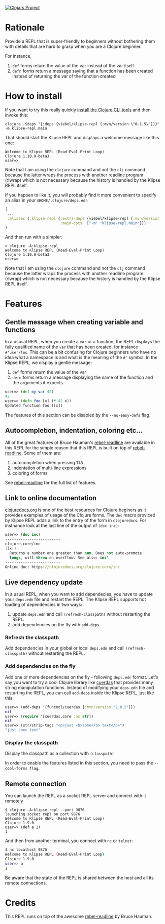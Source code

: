
[![Clojars Project](https://img.shields.io/clojars/v/viebel/klipse-repl.svg)](https://clojars.org/viebel/klipse-repl)

# Rationale

Provide a REPL that is super-friendly to beginners without bothering them with details that are hard to grasp when you are a Clojure beginner.

For instance,

1. `def` forms return the value of the var instead of the var itself
2. `defn` forms return a message saying that a function has been created instead of returning the var of the function created



# How to install

If you want to try this really quickly
[install the Clojure CLI tools](https://clojure.org/guides/getting_started)
and then invoke this:

```shell
clojure -Sdeps "{:deps {viebel/klipse-repl {:mvn/version \"0.1.5\"}}}" -m klipse-repl.main
```

That should start the Klipse REPL and displays a welcome message like this one:

```shell
Welcome to Klipse REPL (Read-Eval-Print Loop)
Clojure 1.10.0-beta3
user=>
```

Note that I am using the `clojure` command and not the `clj` command because the latter wraps the process with another readline program (rlwrap) which is not necessary because the history is handled by the Klipse REPL itself.

If you happen to like it, you will probably find it more convenient to specify an alias in your `$HOME/.clojure/deps.edn`

```clojure
{
 ...
 :aliases {:klipse-repl {:extra-deps {viebel/klipse-repl {:mvn/version "0.1.9"}}
                         :main-opts  ["-m" "klipse-repl.main"]}}
}
```

And then run with a simpler:

```shell
> clojure -A:klipse-repl
Welcome to Klipse REPL (Read-Eval-Print Loop)
Clojure 1.10.0-beta3
user=>
```

Note that I am using the `clojure` command and not the `clj` command because the latter wraps the process with another readline program (rlwrap) which is not necessary because the history is handled by the Klipse REPL itself.


# Features

## Gentle message when creating variable and functions

In a ususal REPL, when you create a `var` or a function, the REPL displays the fully qualified name of the `var` that has been created, for instance `#'user/foo`. This can be a bit confusing for Clojure beginners who have no idea what a namespace is and what is the meaning of the `#'` symbol. In the Klipse REPL, we display a gentle message:

1. `def` forms return the value of the var
2. `defn` forms return a message displaying the name of the function and the arguments it expects.

~~~clojure
user=> (def my-var 42)
42
user=> (defn foo [x] (* 42 x))
Updated function foo ([x])
~~~

The features of this section can be disabled by the `--no-easy-defs` flag.

## Autocompletion, indentation, coloring etc...

All of the great features of Bruce Hauman's [rebel-readline](https://github.com/bhauman/rebel-readline) are available in this REPL for the simple reason that this REPL is built on top of [rebel-readline](https://github.com/bhauman/rebel-readline). Some of them are:

1. autocompletion when pressing `TAB`
2. indentation of multi-line expressions
3. coloring of forms

See [rebel-readline](https://github.com/bhauman/rebel-readline) for the full list of features.

## Link to online documentation

[clojuredocs.org](https://clojuredocs.org/) is one of the best resources for Clojure beginers as it provides examples of usage of the Clojure forms. The `doc` macro proviced by Klipse REPL adds a link to the entry of the form in `clojuredocs`. For instnance look at the last line of the output of `(doc inc)`:

~~~clojure
user=> (doc inc)
-------------------------
clojure.core/inc
([x])
  Returns a number one greater than num. Does not auto-promote
  longs, will throw on overflow. See also: inc'
-------------------------
Online doc: https://clojuredocs.org/clojure.core/inc
~~~

## Live dependency update

In a usual REPL, when you want to add dependecies, you have to update your `deps.edn` file and restart the REPL. The Klipse REPL supports hot loading of dependencies in two ways:

1. update `deps.edn` and call `(refresh-classpath)` without restarting the REPL.
2. add dependencies on the fly with `add-deps`.

### Refresh the classpath

Add dependencies in your global or local `deps.edn` and call `(refresh-classpath)` without restarting the REPL.

### Add dependencies on the fly 

Add one or more dependencies on the fly - following `deps.edn` format. Let's say you want to try a cool Clojure library like [cuerdas](https://funcool.github.io/cuerdas/latest/) that provides many string manipulation functions. Instead of modifying your `deps.edn` file and restarting the REPL, you can call `add-deps` inside the Klipse REPL, just like this:


~~~clojure
user=> (add-deps '{funcool/cuerdas {:mvn/version "2.0.5"}})
nil
user=> (require '[cuerdas.core :as str])
nil
user=> (str/strip-tags "<p>just <b>some</b> text</p>")
"just some text"
~~~

### Display the classpath

Display the classpath as a collection with `(classpath)`

In order to enable the features listed in this section, you need to pass the `--cool-forms flag`.

## Remote connection

You can launch the REPL as a socket REPL server and connect with it remotely

```shell
$ clojure -A:klipse-repl --port 9876
launching socket repl on port 9876
Welcome to Klipse REPL (Read-Eval-Print Loop)
Clojure 1.9.0
user=> (def a 1)
1
```

And then from another terminal, you connect with `nc` or `telnet`:

~~~bash
$ nc localhost 9876
Welcome to Klipse REPL (Read-Eval-Print Loop)
Clojure 1.9.0
user=> a
1
~~~

Be aware that the state of the REPL is shared between the host and all its remote connections.


# Credits

This REPL runs on top of the awesome [rebel-readline](https://github.com/bhauman/rebel-readline) by Bruce Hauman.
